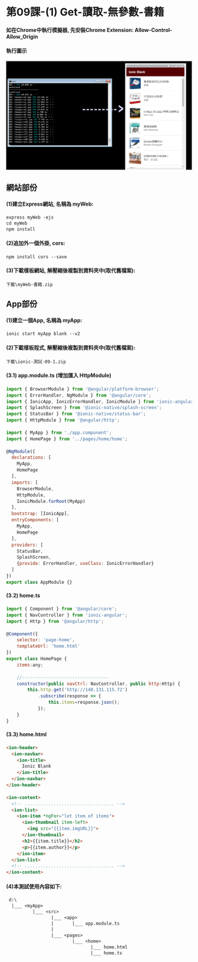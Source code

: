 # 第09課-(1) Get-讀取-無參數-書籍


#### 如在Chrome中執行模擬器, 先安裝Chrome Extension: Allow-Control-Allow_Origin



#### 執行圖示
![GitHub Logo](/images/fig09-01.jpg)



## 網站部份

#### (1)建立Express網站, 名稱為 myWeb:
```
express myWeb -ejs
cd myWeb
npm install
```


#### (2)追加外一個外掛, cors:
```
npm install cors --save
```


#### (3)下載樣板網站, 解壓縮後複製到<myWeb>資料夾中(取代舊檔案):
```
下載\myWeb-書籍.zip
```


## App部份

#### (1)建立一個App, 名稱為 myApp:
```
ionic start myApp blank --v2
```

#### (2)下載樣板程式, 解壓縮後複製到<myApp>資料夾中(取代舊檔案):
```
下載\ionic-測試-09-1.zip
```


#### (3.1) app.module.ts (增加匯入 HttpModule)
```javascript
import { BrowserModule } from '@angular/platform-browser';
import { ErrorHandler, NgModule } from '@angular/core';
import { IonicApp, IonicErrorHandler, IonicModule } from 'ionic-angular';
import { SplashScreen } from '@ionic-native/splash-screen';
import { StatusBar } from '@ionic-native/status-bar';
import { HttpModule } from '@angular/http';

import { MyApp } from './app.component';
import { HomePage } from '../pages/home/home';

@NgModule({
  declarations: [
    MyApp,
    HomePage	
  ],
  imports: [
    BrowserModule,
    HttpModule,
    IonicModule.forRoot(MyApp)
  ],
  bootstrap: [IonicApp],
  entryComponents: [
    MyApp,
    HomePage
  ],
  providers: [
    StatusBar,
    SplashScreen,
    {provide: ErrorHandler, useClass: IonicErrorHandler}
  ]
})
export class AppModule {}
```

#### (3.2) home.ts
```javascript
import { Component } from '@angular/core';
import { NavController } from 'ionic-angular';
import { Http } from '@angular/http';

@Component({
    selector: 'page-home',
    templateUrl: 'home.html'
})
export class HomePage {
    items:any;
	
    //---------------------------------
    constructor(public navCtrl: NavController, public http:Http) {
        this.http.get('http://140.131.115.72')			
            .subscribe(response => {
                this.items=response.json();
            });			
    }
}
```

#### (3.3) home.html
```html
<ion-header>
  <ion-navbar>
    <ion-title>
      Ionic Blank
    </ion-title>
  </ion-navbar>
</ion-header>

<ion-content>
  <!-- .................................. -->
  <ion-list>
    <ion-item *ngFor="let item of items">
      <ion-thumbnail item-left>
        <img src="{{item.imgURL}}">
      </ion-thumbnail>
      <h2>{{item.title}}</h2>
      <p>{{item.author}}</p>		
    </ion-item>
  </ion-list>
  <!-- .................................. -->	
</ion-content>

```

#### (4)本測試使用內容如下:
```
 d:\
  |___ <myApp>           
          |___ <src>
                 |___ <app> 
                 |       |___ app.module.ts
                 |                 
                 |___ <pages>   
                         |___ <home> 
                                |___ home.html 
                                |___ home.ts                
```


